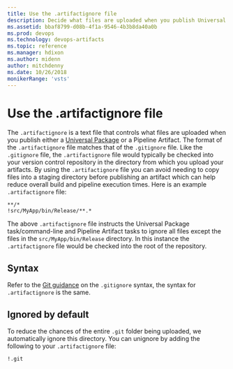 ```yaml
---
title: Use the .artifactignore file
description: Decide what files are uploaded when you publish Universal Packages and Pipeline Artifacts with the .artifactignore file.
ms.assetid: bbaf8799-d08b-4f1a-9546-4b3b8da40a0b
ms.prod: devops
ms.technology: devops-artifacts
ms.topic: reference
ms.manager: hdixon
ms.author: midenn
author: mitchdenny
ms.date: 10/26/2018
monikerRange: 'vsts'
---
```


# Use the .artifactignore file

The ```.artifactignore``` is a text file that controls what files are uploaded when you publish either a [Universal Package](../quickstarts/universal-packages.md) or a Pipeline Artifact. The format of the ```.artifactignore``` file matches that of the ```.gitignore``` file. Like the ```.gitignore``` file, the ```.artifactignore``` file would typically be checked into your version control repository in the directory from which you upload your artifacts. By using the ```.artifactignore``` file you can avoid needing to copy files into a staging directory before publishing an artifact which can help reduce overall build and pipeline execution times. Here is an example ```.artifactignore``` file:

```
**/*
!src/MyApp/bin/Release/**.*
```

The above ```.artifactignore``` file instructs the Universal Package task/command-line and Pipeline Artifact tasks to ignore all files except the files in the ```src/MyApp/bin/Release``` directory. In this instance the ```.artifactignore``` file would be checked into the root of the repository.

## Syntax

Refer to the [Git guidance](https://git-scm.com/docs/gitignore) on the ```.gitignore``` syntax, the syntax for ```.artifactignore``` is the same.

## Ignored by default

To reduce the chances of the entire ```.git``` folder being uploaded, we automatically ignore this directory. You can unignore by adding the following to your ```.artifactignore``` file:

```
!.git
```
